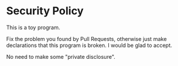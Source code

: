 # Security Policy

This is a toy program. 

Fix the problem you found by Pull Requests, otherwise just make declarations that this program is broken. I would be glad to accept.

No need to make some "private disclosure".
